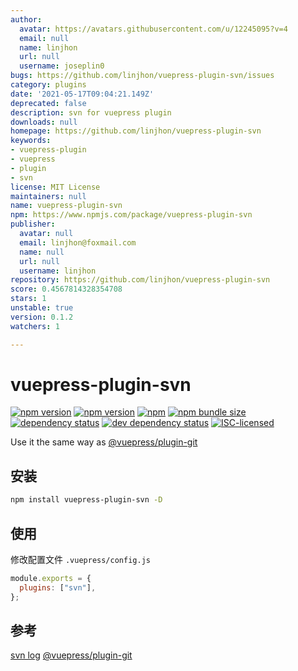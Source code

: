 ```yaml
---
author:
  avatar: https://avatars.githubusercontent.com/u/12245095?v=4
  email: null
  name: linjhon
  url: null
  username: joseplin0
bugs: https://github.com/linjhon/vuepress-plugin-svn/issues
category: plugins
date: '2021-05-17T09:04:21.149Z'
deprecated: false
description: svn for vuepress plugin
downloads: null
homepage: https://github.com/linjhon/vuepress-plugin-svn
keywords:
- vuepress-plugin
- vuepress
- plugin
- svn
license: MIT License
maintainers: null
name: vuepress-plugin-svn
npm: https://www.npmjs.com/package/vuepress-plugin-svn
publisher:
  avatar: null
  email: linjhon@foxmail.com
  name: null
  url: null
  username: linjhon
repository: https://github.com/linjhon/vuepress-plugin-svn
score: 0.4567814328354708
stars: 1
unstable: true
version: 0.1.2
watchers: 1

---
```


# vuepress-plugin-svn

[![npm version](https://img.shields.io/npm/v/vuepress-plugin-svn.svg)](https://www.npmjs.com/package/vuepress-plugin-svn)
[![npm version](https://img.shields.io/github/workflow/status/linjhon/vuepress-plugin-svn/npm-publish)](https://www.npmjs.com/package/vuepress-plugin-svn)
[![npm](https://img.shields.io/npm/dw/vuepress-plugin-svn)](https://www.npmjs.com/package/vuepress-plugin-svn)
[![npm bundle size](https://img.shields.io/bundlephobia/min/vuepress-plugin-svn)](https://www.npmjs.com/package/vuepress-plugin-svn)
[![dependency status](https://img.shields.io/david/linjhon/vuepress-plugin-svn.svg)](https://david-dm.org/linjhon/vuepress-plugin-svn)
[![dev dependency status](https://img.shields.io/david/dev/linjhon/vuepress-plugin-svn.svg)](https://david-dm.org/linjhon/vuepress-plugin-svn#info=devDependencies)
[![ISC-licensed](https://img.shields.io/github/license/linjhon/vuepress-plugin-svn.svg)](https://choosealicense.com/licenses/isc/)

Use it the same way as [@vuepress/plugin-git](https://vuepress.github.io/reference/plugin/git.html)

## 安装

```sh
npm install vuepress-plugin-svn -D
```

## 使用

修改配置文件 `.vuepress/config.js`

```js
module.exports = {
  plugins: ["svn"],
};
```

## 参考

[svn log](http://svnbook.red-bean.com/zh/1.8/svn.ref.svn.c.log.html)
[@vuepress/plugin-git](https://vuepress.github.io/reference/plugin/git.html)
